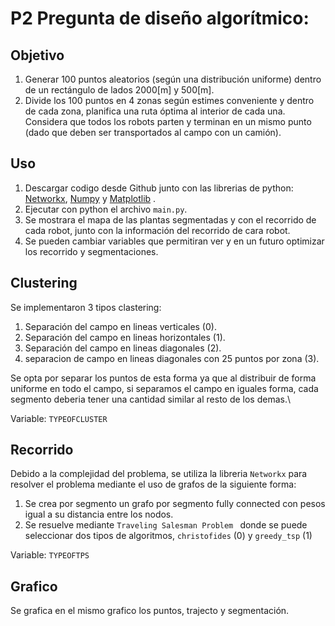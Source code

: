 P2 Pregunta de diseño algorítmico:
==============================

Objetivo
-------------

1. Generar 100 puntos aleatorios (según una distribución uniforme) dentro de un rectángulo de lados 2000[m] y 500[m].
2. Divide los 100 puntos en 4 zonas según estimes conveniente y dentro de cada zona, planifica una ruta óptima al interior de cada una. Considera que todos los robots parten y terminan en un mismo punto (dado que deben ser transportados al campo con un camión).

Uso
---------------

1. Descargar codigo desde Github junto con las librerias de python: [Networkx](https://networkx.guide/), [Numpy](https://numpy.org/install/) y [Matplotlib](https://matplotlib.org/stable/users/installing/index.html) .
2. Ejecutar con python el archivo `main.py`.
3. Se mostrara el mapa de las plantas segmentadas y con el recorrido de cada robot, junto con la información del recorrido de cara robot.
4. Se pueden cambiar variables que permitiran ver y en un futuro optimizar los recorrido y segmentaciones.

Clustering
-------

Se implementaron 3 tipos clastering:
1. Separación del campo en lineas verticales (0).
2. Separación del campo en lineas horizontales (1).
3. Separación del campo en lineas diagonales (2).
4. separacion de campo en lineas diagonales con 25 puntos por zona (3).

Se opta por separar los puntos de esta forma ya que al distribuir de forma uniforme en todo el campo, si separamos el campo en iguales forma, cada segmento deberia tener una cantidad similar al resto de los demas.\

Variable: `TYPEOFCLUSTER`

Recorrido
-----------

Debido a la complejidad del problema, se utiliza la libreria `Networkx` para resolver el problema mediante el uso de grafos de la siguiente forma:

1. Se crea por segmento un grafo por segmento fully connected con pesos igual a su distancia entre los nodos.
2. Se resuelve mediante `Traveling Salesman Problem ` donde se puede seleccionar dos tipos de algoritmos, `christofides` (0) y `greedy_tsp` (1)

Variable: `TYPEOFTPS`

Grafico
----------------

Se grafica en el mismo grafico los puntos, trajecto y segmentación.
